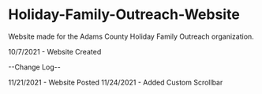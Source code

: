 # Holiday-Family-Outreach-Website

Website made for the Adams County Holiday Family Outreach organization. 

10/7/2021 - Website Created 

--Change Log--

11/21/2021 - Website Posted
11/24/2021 - Added Custom Scrollbar
